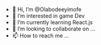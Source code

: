 - 👋 Hi, I’m @Olabodeeyimofe
- 👀 I’m interested in game Dev
- 🌱 I’m currently learning React.js
- 💞️ I’m looking to collaborate on ...
- 📫 How to reach me ...

<!---
Olabodeeyimofe/Olabodeeyimofe is a ✨ special ✨ repository because its `README.md` (this file) appears on your GitHub profile.
You can click the Preview link to take a look at your changes.
--->
